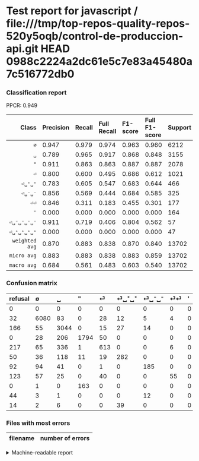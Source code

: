 # Test report for javascript / file:///tmp/top-repos-quality-repos-520y5oqb/control-de-produccion-api.git HEAD 0988c2224a2dc61e5c7e83a45480a7c516772db0

### Classification report

PPCR: 0.949

| Class | Precision | Recall | Full Recall | F1-score | Full F1-score | Support | Full Support | PPCR |
|------:|:----------|:-------|:------------|:---------|:---------|:--------|:-------------|:-----|
| `∅` | 0.947| 0.979| 0.974| 0.963| 0.960| 6212| 6244| 0.995 |
| `␣` | 0.789| 0.965| 0.917| 0.868| 0.848| 3155| 3321| 0.950 |
| `"` | 0.911| 0.863| 0.863| 0.887| 0.887| 2078| 2078| 1.000 |
| `⏎` | 0.800| 0.600| 0.495| 0.686| 0.612| 1021| 1238| 0.825 |
| `⏎␣⁺␣⁺` | 0.783| 0.605| 0.547| 0.683| 0.644| 466| 516| 0.903 |
| `⏎␣⁻␣⁻` | 0.856| 0.569| 0.444| 0.684| 0.585| 325| 417| 0.779 |
| `⏎⏎` | 0.846| 0.311| 0.183| 0.455| 0.301| 177| 300| 0.590 |
| `'` | 0.000| 0.000| 0.000| 0.000| 0.000| 164| 164| 1.000 |
| `⏎␣⁻␣⁻␣⁻␣⁻` | 0.911| 0.719| 0.406| 0.804| 0.562| 57| 101| 0.564 |
| `⏎␣⁺␣⁺␣⁺␣⁺` | 0.000| 0.000| 0.000| 0.000| 0.000| 47| 61| 0.770 |
| `weighted avg` | 0.870| 0.883| 0.838| 0.870| 0.840| 13702| 14440| 0.949 |
| `micro avg` | 0.883| 0.883| 0.838| 0.883| 0.859| 13702| 14440| 0.949 |
| `macro avg` | 0.684| 0.561| 0.483| 0.603| 0.540| 13702| 14440| 0.949 |

### Confusion matrix

|refusal|  ∅| ␣| "| ⏎| ⏎␣⁺␣⁺| ⏎␣⁻␣⁻| ⏎⏎| '| ⏎␣⁻␣⁻␣⁻␣⁻| ⏎␣⁺␣⁺␣⁺␣⁺| 
|:---|:---|:---|:---|:---|:---|:---|:---|:---|:---|:---|
|0 |0 |0 |0 |0 |0 |0 |0 |0 |0 |0 |
|32 |6080 |83 |0 |28 |12 |5 |4 |0 |0 |0 |
|166 |55 |3044 |0 |15 |27 |14 |0 |0 |0 |0 |
|0 |28 |206 |1794 |50 |0 |0 |0 |0 |0 |0 |
|217 |65 |336 |1 |613 |0 |0 |6 |0 |0 |0 |
|50 |36 |118 |11 |19 |282 |0 |0 |0 |0 |0 |
|92 |94 |41 |0 |1 |0 |185 |0 |0 |4 |0 |
|123 |57 |25 |0 |40 |0 |0 |55 |0 |0 |0 |
|0 |1 |0 |163 |0 |0 |0 |0 |0 |0 |0 |
|44 |3 |1 |0 |0 |0 |12 |0 |0 |41 |0 |
|14 |2 |6 |0 |0 |39 |0 |0 |0 |0 |0 |

### Files with most errors

| filename | number of errors|
|:----:|:-----|

<details>
    <summary>Machine-readable report</summary>
```json
{
  "cl_report": {"\"": {"f1-score": 0.8865826538176427, "precision": 0.9111223971559167, "recall": 0.8633301251203079, "support": 2078}, "\u0027": {"f1-score": 0.0, "precision": 0.0, "recall": 0.0, "support": 164}, "macro avg": {"f1-score": 0.6028256071426004, "precision": 0.6843957309430595, "recall": 0.5611704145103573, "support": 13702}, "micro avg": {"f1-score": 0.8826448693621369, "precision": 0.8826448693621369, "recall": 0.8826448693621369, "support": 13702}, "weighted avg": {"f1-score": 0.8704588076160947, "precision": 0.8703551985653236, "recall": 0.8826448693621369, "support": 13702}, "\u2205": {"f1-score": 0.962558378849046, "precision": 0.9468930073197321, "recall": 0.978750804893754, "support": 6212}, "\u23ce": {"f1-score": 0.6860660324566312, "precision": 0.8002610966057441, "recall": 0.6003917727717923, "support": 1021}, "\u23ce\u23ce": {"f1-score": 0.45454545454545453, "precision": 0.8461538461538461, "recall": 0.3107344632768362, "support": 177}, "\u23ce\u2423\u207a\u2423\u207a": {"f1-score": 0.6828087167070219, "precision": 0.7833333333333333, "recall": 0.6051502145922747, "support": 466}, "\u23ce\u2423\u207a\u2423\u207a\u2423\u207a\u2423\u207a": {"f1-score": 0.0, "precision": 0.0, "recall": 0.0, "support": 47}, "\u23ce\u2423\u207b\u2423\u207b": {"f1-score": 0.6839186691312383, "precision": 0.8564814814814815, "recall": 0.5692307692307692, "support": 325}, "\u23ce\u2423\u207b\u2423\u207b\u2423\u207b\u2423\u207b": {"f1-score": 0.803921568627451, "precision": 0.9111111111111111, "recall": 0.7192982456140351, "support": 57}, "\u2423": {"f1-score": 0.8678545972915181, "precision": 0.78860103626943, "recall": 0.9648177496038035, "support": 3155}},
  "cl_report_full": {"\"": {"f1-score": 0.8865826538176427, "precision": 0.9111223971559167, "recall": 0.8633301251203079, "support": 2078}, "\u0027": {"f1-score": 0.0, "precision": 0.0, "recall": 0.0, "support": 164}, "macro avg": {"f1-score": 0.5397645702380623, "precision": 0.6843957309430595, "recall": 0.4828240411227063, "support": 14440}, "micro avg": {"f1-score": 0.8594982588302182, "precision": 0.8826448693621369, "recall": 0.8375346260387811, "support": 14440}, "weighted avg": {"f1-score": 0.8402594806078505, "precision": 0.8672161157818037, "recall": 0.8375346260387811, "support": 14440}, "\u2205": {"f1-score": 0.9601263324121595, "precision": 0.9468930073197321, "recall": 0.9737347853939782, "support": 6244}, "\u23ce": {"f1-score": 0.6117764471057884, "precision": 0.8002610966057441, "recall": 0.49515347334410337, "support": 1238}, "\u23ce\u23ce": {"f1-score": 0.3013698630136986, "precision": 0.8461538461538461, "recall": 0.18333333333333332, "support": 300}, "\u23ce\u2423\u207a\u2423\u207a": {"f1-score": 0.6438356164383561, "precision": 0.7833333333333333, "recall": 0.5465116279069767, "support": 516}, "\u23ce\u2423\u207a\u2423\u207a\u2423\u207a\u2423\u207a": {"f1-score": 0.0, "precision": 0.0, "recall": 0.0, "support": 61}, "\u23ce\u2423\u207b\u2423\u207b": {"f1-score": 0.5845181674565562, "precision": 0.8564814814814815, "recall": 0.44364508393285373, "support": 417}, "\u23ce\u2423\u207b\u2423\u207b\u2423\u207b\u2423\u207b": {"f1-score": 0.5616438356164384, "precision": 0.9111111111111111, "recall": 0.40594059405940597, "support": 101}, "\u2423": {"f1-score": 0.8477927865199834, "precision": 0.78860103626943, "recall": 0.9165913881361036, "support": 3321}},
  "ppcr": 0.9488919667590028
}
```
</details>

